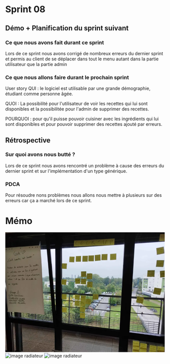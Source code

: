 # Sprint 08

## Démo + Planification du sprint suivant

### Ce que nous avons fait durant ce sprint

Lors de ce sprint nous avons corrigé de nombreux erreurs du dernier sprint et permis au client de se déplacer dans tout le menu autant dans la partie utilisateur que la partie admin

### Ce que nous allons faire durant le prochain sprint

User story
QUI : le logiciel est utilisable par une grande démographie, étudiant comme personne âgée.

QUOI : La possibilité pour l'utilisateur de voir les recettes qui lui sont disponibles et la possibilitée pour l'admin de supprimer des recettes.

POURQUOI : pour qu'il puisse pouvoir cuisiner avec les ingrédients qui lui sont disponibles et pour pouvoir supprimer des recettes ajouté par erreurs.

## Rétrospective

### Sur quoi avons nous butté ?

Lors de ce sprint nous avons rencontré un problème à cause des erreurs du dernier sprint et sur l'implémentation d'un type générique.

### PDCA

Pour résoudre nons problèmes nous allons nous mettre à plusieurs sur des erreurs car ça a marché lors de ce sprint.

# Mémo

![image radiateur](./radiateur.jpg "radiateur")
![image radiateur](./radiateur-2.jpg "radiateur")
![image radiateur](./radiateur-3.jpg "radiateur")
